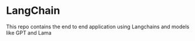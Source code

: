 # LangChain
This repo contains the end to end application using Langchains and models like GPT and Lama
